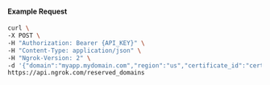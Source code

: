 <!-- Code generated for API Clients. DO NOT EDIT. -->

#### Example Request

```bash
curl \
-X POST \
-H "Authorization: Bearer {API_KEY}" \
-H "Content-Type: application/json" \
-H "Ngrok-Version: 2" \
-d '{"domain":"myapp.mydomain.com","region":"us","certificate_id":"cert_2b6JhEmXDrQcPhns6F5MGmKBtGo"}' \
https://api.ngrok.com/reserved_domains
```
